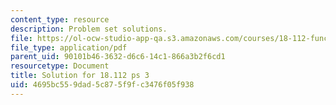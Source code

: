 ```yaml
---
content_type: resource
description: Problem set solutions.
file: https://ol-ocw-studio-app-qa.s3.amazonaws.com/courses/18-112-functions-of-a-complex-variable-fall-2008/4695bc559dad5c875f9fc3476f05f938_ps3.pdf
file_type: application/pdf
parent_uid: 90101b46-3632-d6c6-14c1-866a3b2f6cd1
resourcetype: Document
title: Solution for 18.112 ps 3
uid: 4695bc55-9dad-5c87-5f9f-c3476f05f938
---
```

